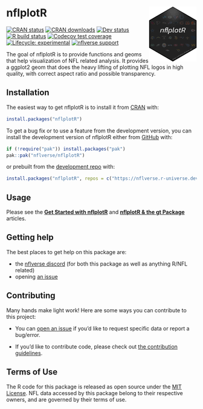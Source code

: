 
<!-- README.md is generated from README.Rmd. Please edit that file -->

# nflplotR <a href='https://nflplotr.nflverse.com'><img src='man/figures/logo.png' align="right" width="25%" min-width="120px" /></a>

<!-- badges: start -->

[![CRAN
status](https://img.shields.io/cran/v/nflplotR?style=flat-square&logo=R&label=CRAN)](https://CRAN.R-project.org/package=nflplotR)
[![CRAN
downloads](http://cranlogs.r-pkg.org/badges/grand-total/nflplotR)](https://CRAN.R-project.org/package=nflplotR)
[![Dev
status](https://img.shields.io/github/r-package/v/nflverse/nflplotR/main?label=dev%20version&style=flat-square&logo=github)](https://nflplotr.nflverse.com)
[![R build
status](https://img.shields.io/github/actions/workflow/status/nflverse/nflplotR/R-CMD-check.yaml?label=R%20check&style=flat-square&logo=github)](https://github.com/nflverse/nflplotR/actions)
[![Codecov test
coverage](https://codecov.io/gh/nflverse/nflplotR/branch/main/graph/badge.svg)](https://app.codecov.io/gh/nflverse/nflplotR?branch=main)
[![Lifecycle:
experimental](https://img.shields.io/badge/lifecycle-experimental-orange.svg?style=flat-square)](https://lifecycle.r-lib.org/articles/stages.html)
[![nflverse
support](https://img.shields.io/discord/789805604076126219?color=7289da&label=nflverse%20support&logo=discord&logoColor=fff&style=flat-square)](https://discord.com/invite/5Er2FBnnQa)
<!-- badges: end -->

The goal of nflplotR is to provide functions and geoms that help
visualization of NFL related analysis. It provides a ggplot2 geom that
does the heavy lifting of plotting NFL logos in high quality, with
correct aspect ratio and possible transparency.

## Installation

The easiest way to get nflplotR is to install it from
[CRAN](https://cran.r-project.org/package=nflplotR) with:

``` r
install.packages("nflplotR")
```

To get a bug fix or to use a feature from the development version, you
can install the development version of nflplotR either from
[GitHub](https://github.com/nflverse/nflplotR/) with:

``` r
if (!require("pak")) install.packages("pak")
pak::pak("nflverse/nflplotR")
```

or prebuilt from the [development repo](https://nflverse.r-universe.dev)
with:

``` r
install.packages("nflplotR", repos = c("https://nflverse.r-universe.dev", getOption("repos")))
```

## Usage

Please see the **[Get Started with
nflplotR](https://nflplotr.nflverse.com/articles/nflplotR.html)** and
**[nflplotR & the gt
Package](https://nflplotr.nflverse.com/articles/gt.html)** articles.

## Getting help

The best places to get help on this package are:

- the [nflverse discord](https://discord.com/invite/5Er2FBnnQa) (for
  both this package as well as anything R/NFL related)
- opening [an
  issue](https://github.com/nflverse/nflplotR/issues/new/choose)

## Contributing

Many hands make light work! Here are some ways you can contribute to
this project:

- You can [open an
  issue](https://github.com/nflverse/nflplotR/issues/new/choose) if
  you’d like to request specific data or report a bug/error.

- If you’d like to contribute code, please check out [the contribution
  guidelines](https://nflplotr.nflverse.com/CONTRIBUTING.html).

## Terms of Use

The R code for this package is released as open source under the [MIT
License](https://nflplotr.nflverse.com/LICENSE.html). NFL data accessed
by this package belong to their respective owners, and are governed by
their terms of use.
